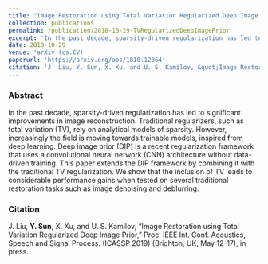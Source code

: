 ```yaml
---
title: "Image Restoration using Total Variation Regularized Deep Image Prior"
collection: publications
permalink: /publication/2018-10-29-TVRegularizedDeepImagePrior
excerpt: 'In the past decade, sparsity-driven regularization has led to significant improvements in image reconstruction. Traditional regularizers, such as total variation (TV), rely on analytical models of sparsity. However, increasingly the field is moving towards trainable models, inspired from deep learning. Deep image prior (DIP) is a recent regularization framework that uses a convolutional neural network (CNN) architecture without data-driven training. This paper extends the DIP framework by combining it with the traditional TV regularization. We show that the inclusion of TV leads to considerable performance gains when tested on several traditional restoration tasks such as image denoising and deblurring.'
date: 2018-10-29
venue: 'arXiv (cs.CV)'
paperurl: 'https://arxiv.org/abs/1810.12864'
citation: 'J. Liu, Y. Sun, X. Xu, and U. S. Kamilov, &quot;Image Restoration using Total Variation Regularized Deep Image Prior.&quot; Proc. IEEE Int. Conf. Acoustics, Speech and Signal Process. (ICASSP 2019) (Brighton, UK, May 12-17), in press'
---
```


### Abstract
In the past decade, sparsity-driven regularization has led to significant improvements in image reconstruction. Traditional regularizers, such as total variation (TV), rely on analytical models of sparsity. However, increasingly the field is moving towards trainable models, inspired from deep learning. Deep image prior (DIP) is a recent regularization framework that uses a convolutional neural network (CNN) architecture without data-driven training. This paper extends the DIP framework by combining it with the traditional TV regularization. We show that the inclusion of TV leads to considerable performance gains when tested on several traditional restoration tasks such as image denoising and deblurring.

### Citation
J. Liu, __Y. Sun__, X. Xu, and U. S. Kamilov, “Image Restoration using Total Variation Regularized Deep Image Prior,” Proc. IEEE Int. Conf. Acoustics, Speech and Signal Process. (ICASSP 2019) (Brighton, UK, May 12-17), in press.
